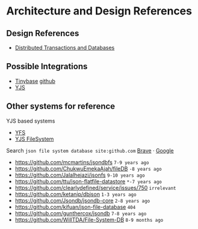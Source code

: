 # Architecture and Design References

## Design References

- [Distributed Transactions and Databases](http://lastweek.io/notes/dist-xact/)

## Possible Integrations

- [Tinybase](https://tinybase.org) [github](https://github.com/tinyplex/tinybase)
- [YJS](https://github.com/yjs/yjs)

## Other systems for reference

YJS based systems

- [YFS](https://github.com/Motif-Archived/yfs)
- [YJS FileSystem](https://github.com/morphiumdeus/yjs-filesystem)

Search `json file system database site:github.com`
[Brave](https://search.brave.com/search?q=json+file+system+database+site%3Agithub.com) &middot;
[Google](https://www.google.com/search?num=30&q=json%20file%20system%20database%20site%3Agithub.com)

- https://github.com/mcmartins/jsondbfs `7-9 years ago`
- https://github.com/ChukwuEmekaAjah/fileDB `-8 years ago`
- https://github.com/Jalalhejazi/jsonfs `9-10 years ago`
- https://github.com/ttu/json-flatfile-datastore `*-7 years ago`
- https://github.com/clearlydefined/service/issues/750 `irrelevant`
- https://github.com/ketanip/dbjson `1-3 years ago`
- https://github.com/Jsondb/jsondb-core `2-8 years ago`
- https://github.com/kifuan/json-file-database `404`
- https://github.com/gunthercox/jsondb `7-8 years ago`
- https://github.com/WillTDA/File-System-DB `8-9 months ago`
